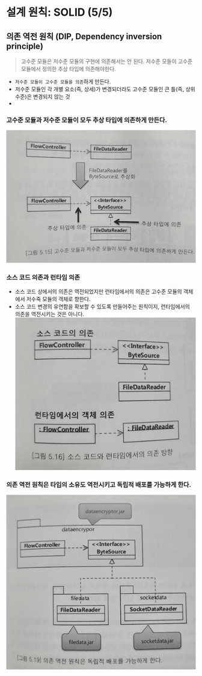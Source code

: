 # 설계 원칙: SOLID (5/5)

## 의존 역전 원칙 (DIP, Dependency inversion principle)
> 고수준 모듈은 저수준 모듈의 구현에 의존해서는 안 된다. 저수준 모들이 고수준 모듈에서 정의한 추상 타입에 의존해야한다.
- `저수준 모듈이 고수준 모듈을 의존`하게 만든다. 
- 저수준 모듈인 각 개별 요소(즉, 상세)가 변경되더라도 고수준 모듈인 큰 틀(즉, 상위 수준)은 변경되지 않는 것
- 

### 고수준 모듈과 저수준 모듈이 모두 추상 타입에 의존하게 만든다.
![](resources/dip1.jpg)

### 소스 코드 의존과 런타임 의존
- 소스 코드 상에서의 의존은 역전되었지만 런타임에서의 의존은 고수준 모듈의 객체에서 저수죽 모듈의 객체로 향한다.
- 소스 코드 변경의 유연함을 확보할 수 있도록 만들어주는 원칙이지, 런타임에서의 의존을 역전시키는 것은 아니다.
![](resources/dip2.jpg)

### 의존 역전 원칙은 타입의 소유도 역전시키고 독립적 배포를 가능하게 한다.
![](resources/dip3.jpg)
